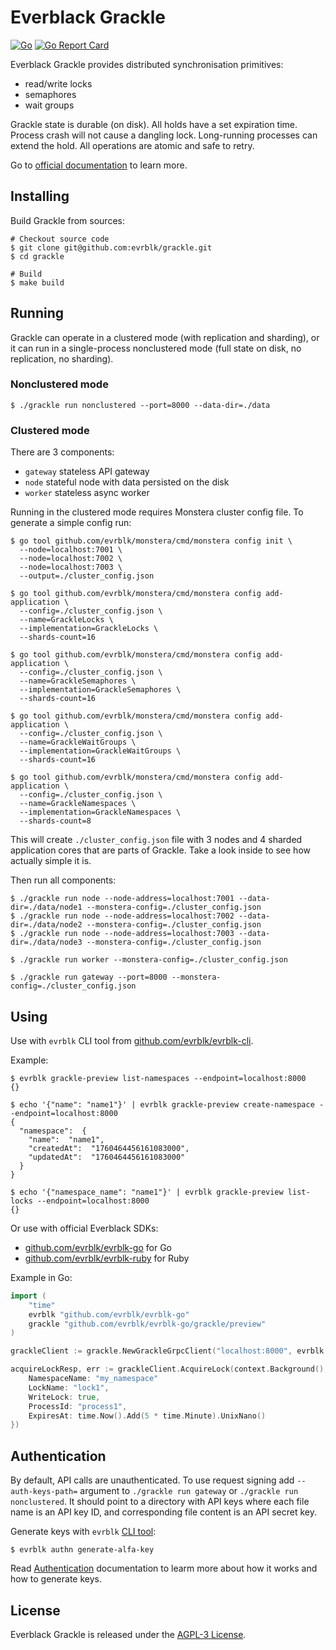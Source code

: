 # Everblack Grackle

[![Go](https://github.com/evrblk/grackle/actions/workflows/go.yml/badge.svg)](https://github.com/evrblk/grackle/actions/workflows/go.yml)
[![Go Report Card](https://goreportcard.com/badge/github.com/evrblk/grackle)](https://goreportcard.com/report/github.com/evrblk/grackle)

Everblack Grackle provides distributed synchronisation primitives:

* read/write locks
* semaphores
* wait groups

Grackle state is durable (on disk). All holds have a set expiration time. Process crash will not cause a dangling lock. 
Long-running processes can extend the hold. All operations are atomic and safe to retry.

Go to [official documentation](https://everblack.dev/docs/grackle) to learn more.

## Installing

Build Grackle from sources:

```shell
# Checkout source code
$ git clone git@github.com:evrblk/grackle.git
$ cd grackle

# Build
$ make build
```

## Running

Grackle can operate in a clustered mode (with replication and sharding), or it can run in a single-process nonclustered 
mode (full state on disk, no replication, no sharding).

### Nonclustered mode

```shell
$ ./grackle run nonclustered --port=8000 --data-dir=./data
```

### Clustered mode

There are 3 components: 

* `gateway` stateless API gateway
* `node` stateful node with data persisted on the disk
* `worker` stateless async worker

Running in the clustered mode requires Monstera cluster config file. To generate a simple config run:

```shell
$ go tool github.com/evrblk/monstera/cmd/monstera config init \
  --node=localhost:7001 \
  --node=localhost:7002 \
  --node=localhost:7003 \
  --output=./cluster_config.json

$ go tool github.com/evrblk/monstera/cmd/monstera config add-application \
  --config=./cluster_config.json \
  --name=GrackleLocks \
  --implementation=GrackleLocks \
  --shards-count=16
  
$ go tool github.com/evrblk/monstera/cmd/monstera config add-application \
  --config=./cluster_config.json \
  --name=GrackleSemaphores \
  --implementation=GrackleSemaphores \
  --shards-count=16
  
$ go tool github.com/evrblk/monstera/cmd/monstera config add-application \
  --config=./cluster_config.json \
  --name=GrackleWaitGroups \
  --implementation=GrackleWaitGroups \
  --shards-count=16
  
$ go tool github.com/evrblk/monstera/cmd/monstera config add-application \
  --config=./cluster_config.json \
  --name=GrackleNamespaces \
  --implementation=GrackleNamespaces \
  --shards-count=8
```

This will create `./cluster_config.json` file with 3 nodes and 4 sharded application cores that are parts of Grackle. 
Take a look inside to see how actually simple it is.

Then run all components:

```shell
$ ./grackle run node --node-address=localhost:7001 --data-dir=./data/node1 --monstera-config=./cluster_config.json
$ ./grackle run node --node-address=localhost:7002 --data-dir=./data/node2 --monstera-config=./cluster_config.json
$ ./grackle run node --node-address=localhost:7003 --data-dir=./data/node3 --monstera-config=./cluster_config.json

$ ./grackle run worker --monstera-config=./cluster_config.json

$ ./grackle run gateway --port=8000 --monstera-config=./cluster_config.json
```

## Using

Use with `evrblk` CLI tool from [github.com/evrblk/evrblk-cli](https://github.com/evrblk/evrblk-cli).

Example:

```shell
$ evrblk grackle-preview list-namespaces --endpoint=localhost:8000
{}

$ echo '{"name": "name1"}' | evrblk grackle-preview create-namespace --endpoint=localhost:8000
{
  "namespace":  {
    "name":  "name1",
    "createdAt":  "1760464456161083000",
    "updatedAt":  "1760464456161083000"
  }
}

$ echo '{"namespace_name": "name1"}' | evrblk grackle-preview list-locks --endpoint=localhost:8000
{}
```

Or use with official Everblack SDKs:
* [github.com/evrblk/evrblk-go](https://github.com/evrblk/evrblk-go) for Go
* [github.com/evrblk/evrblk-ruby](https://github.com/evrblk/evrblk-ruby) for Ruby

Example in Go:

```go
import (
	"time"
    evrblk "github.com/evrblk/evrblk-go"
    grackle "github.com/evrblk/evrblk-go/grackle/preview"
)

grackleClient := grackle.NewGrackleGrpcClient("localhost:8000", evrblk.NewNoOpSigner())

acquireLockResp, err := grackleClient.AcquireLock(context.Background(), &grackle.AcquireLockRequest{
    NamespaceName: "my_namespace"
	LockName: "lock1",
	WriteLock: true,
    ProcessId: "process1",
	ExpiresAt: time.Now().Add(5 * time.Minute).UnixNano()
})
```

## Authentication

By default, API calls are unauthenticated. To use request signing add `--auth-keys-path=` argument to 
`./grackle run gateway` or `./grackle run nonclustered`. It should point to a directory with API keys where each file 
name is an API key ID, and corresponding file content is an API secret key.

Generate keys with `evrblk` [CLI tool](https://github.com/evrblk/evrblk-cli):

```shell
$ evrblk authn generate-alfa-key
```

Read [Authentication](https://everblack.dev/docs/api/authentication/) documentation to learm more about how it works 
and how to generate keys.

## License

Everblack Grackle is released under the [AGPL-3 License](https://opensource.org/license/agpl-v3).
